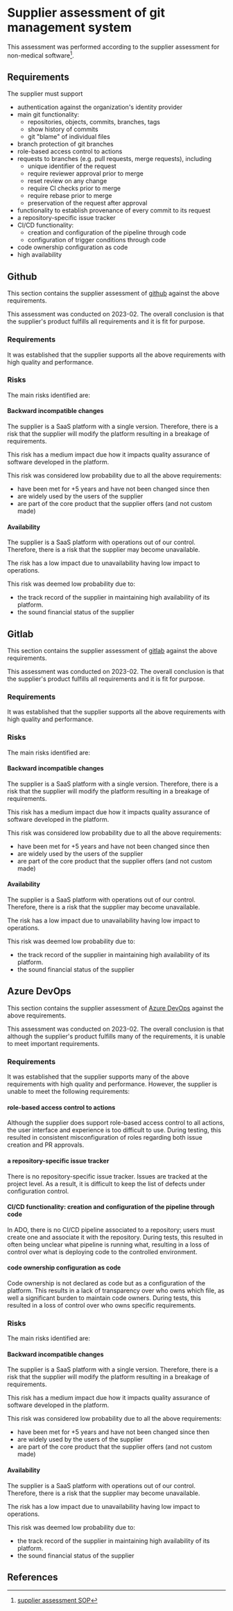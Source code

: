 # Supplier assessment of git management system

This assessment was performed according to the supplier assessment for non-medical software[^sop].

## Requirements

The supplier must support
* authentication against the organization's identity provider
* main git functionality:
    * repositories, objects, commits, branches, tags
    * show history of commits
    * git "blame" of individual files
* branch protection of git branches
* role-based access control to actions
* requests to branches (e.g. pull requests, merge requests), including
    * unique identifier of the request
    * require reviewer approval prior to merge
    * reset review on any change
    * require CI checks prior to merge
    * require rebase prior to merge
    * preservation of the request after approval
* functionality to establish provenance of every commit to its request
* a repository-specific issue tracker
* CI/CD functionality:
    * creation and configuration of the pipeline through code
    * configuration of trigger conditions through code
* code ownership configuration as code
* high availability

## Github

This section contains the supplier assessment of [github](https://github.com)
against the above requirements.

This assessment was conducted on 2023-02. The overall conclusion is that the supplier's
product fulfills all requirements and it is fit for purpose.

### Requirements

It was established that the supplier supports all the above requirements with high quality
and performance.

### Risks

The main risks identified are:

#### Backward incompatible changes

The supplier is a SaaS platform with a single version. Therefore, there is a risk
that the supplier will modify the platform resulting in a breakage of requirements.

This risk has a medium impact due how it impacts quality assurance of software developed
in the platform.

This risk was considered low probability due to all the above requirements:
* have been met for +5 years and have not been changed since then
* are widely used by the users of the supplier
* are part of the core product that the supplier offers (and not custom made)

#### Availability

The supplier is a SaaS platform with operations out of our control. Therefore,
there is a risk that the supplier may become unavailable.

The risk has a low impact due to unavailability having low impact to operations.

This risk was deemed low probability due to:
* the track record of the supplier in maintaining high availability of its platform.
* the sound financial status of the supplier

## Gitlab

This section contains the supplier assessment of [gitlab](https://gitlab.com)
against the above requirements.

This assessment was conducted on 2023-02. The overall conclusion is that the supplier's
product fulfills all requirements and it is fit for purpose.

### Requirements

It was established that the supplier supports all the above requirements with high quality
and performance.

### Risks

The main risks identified are:

#### Backward incompatible changes

The supplier is a SaaS platform with a single version. Therefore, there is a risk
that the supplier will modify the platform resulting in a breakage of requirements.

This risk has a medium impact due how it impacts quality assurance of software developed
in the platform.

This risk was considered low probability due to all the above requirements:
* have been met for +5 years and have not been changed since then
* are widely used by the users of the supplier
* are part of the core product that the supplier offers (and not custom made)

#### Availability

The supplier is a SaaS platform with operations out of our control. Therefore,
there is a risk that the supplier may become unavailable.

The risk has a low impact due to unavailability having low impact to operations.

This risk was deemed low probability due to:
* the track record of the supplier in maintaining high availability of its platform.
* the sound financial status of the supplier

## Azure DevOps

This section contains the supplier assessment of
[Azure DevOps](https://azure.microsoft.com/en-us/products/devops)
against the above requirements.

This assessment was conducted on 2023-02. The overall conclusion is that although the supplier's
product fulfills many of the requirements, it is unable to meet important requirements.

### Requirements

It was established that the supplier supports many of the above requirements with high quality
and performance. However, the supplier is unable to meet the following requirements:

#### role-based access control to actions

Although the supplier does support role-based access control to all actions,
the user interface and experience is too difficult to use. During testing, this
resulted in consistent misconfiguration of roles regarding both issue creation
and PR approvals.

#### a repository-specific issue tracker

There is no repository-specific issue tracker. Issues are tracked at the project level.
As a result, it is difficult to keep the list of defects under configuration control.

#### CI/CD functionality: creation and configuration of the pipeline through code

In ADO, there is no CI/CD pipeline associated to a repository; users must
create one and associate it with the repository. During tests, this resulted in often being
unclear what pipeline is running what, resulting in a loss of control over what
is deploying code to the controlled environment.

#### code ownership configuration as code

Code ownership is not declared as code but as a configuration of the platform. This results
in a lack of transparency over who owns which file, as well a significant burden to maintain
code owners. During tests, this resulted in a loss of control over who
owns specific requirements.

### Risks

The main risks identified are:

#### Backward incompatible changes

The supplier is a SaaS platform with a single version. Therefore, there is a risk
that the supplier will modify the platform resulting in a breakage of requirements.

This risk has a medium impact due how it impacts quality assurance of software developed
in the platform.

This risk was considered low probability due to all the above requirements:
* have been met for +5 years and have not been changed since then
* are widely used by the users of the supplier
* are part of the core product that the supplier offers (and not custom made)

#### Availability

The supplier is a SaaS platform with operations out of our control. Therefore,
there is a risk that the supplier may become unavailable.

The risk has a low impact due to unavailability having low impact to operations.

This risk was deemed low probability due to:
* the track record of the supplier in maintaining high availability of its platform.
* the sound financial status of the supplier

## References

[^sop]: [supplier assessment SOP](./sop.md)

